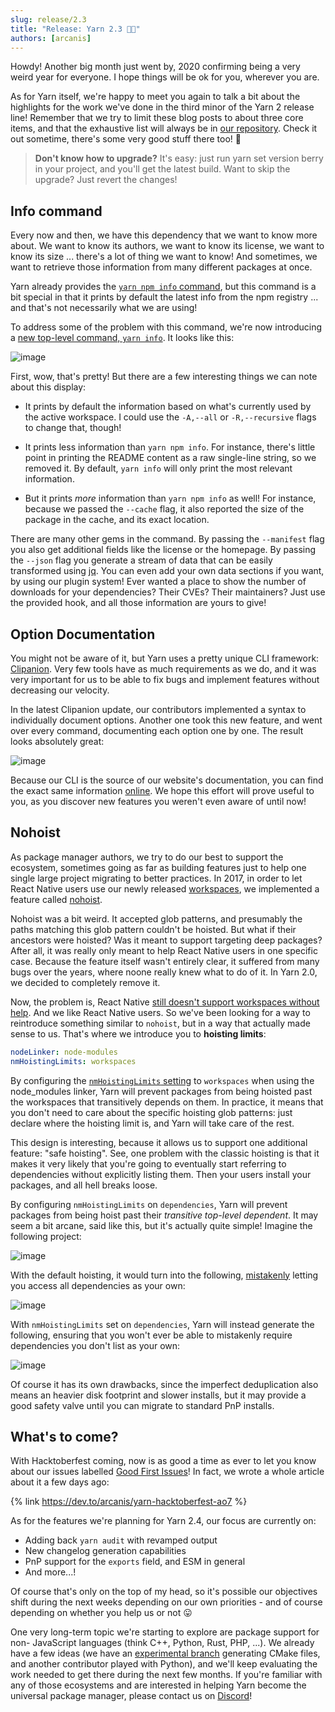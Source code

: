 ```yaml
---
slug: release/2.3
title: "Release: Yarn 2.3 🍦✨"
authors: [arcanis]
---
```


Howdy! Another big month just went by, 2020 confirming being a very weird year for everyone. I hope things will be ok for you, wherever you are.

As for Yarn itself, we're happy to meet you again to talk a bit about the highlights for the work we've done in the third minor of the Yarn 2 release line! Remember that we try to limit these blog posts to about three core items, and that the exhaustive list will always be in [our repository](https://github.com/yarnpkg/berry/blob/master/CHANGELOG.md). Check it out sometime, there's some very good stuff there too! 📝

> **Don't know how to upgrade?** It's easy: just run yarn set version berry in your project, and you'll get the latest build. Want to skip the upgrade? Just revert the changes!

## Info command

Every now and then, we have this dependency that we want to know more about. We want to know its authors, we want to know its license, we want to know its size ... there's a lot of thing we want to know! And sometimes, we want to retrieve those information from many different packages at once.

Yarn already provides the [`yarn npm info` command](https://yarnpkg.com/cli/npm/info), but this command is a bit special in that it prints by default the latest info from the npm registry ... and that's not necessarily what we are using!

To address some of the problem with this command, we're now introducing a [new top-level command, `yarn info`](https://yarnpkg.com/cli/info). It looks like this:

![image](https://user-images.githubusercontent.com/1037931/94694323-02cbe900-0335-11eb-8166-c21b1c66ffe9.png)

First, wow, that's pretty! But there are a few interesting things we can note about this display:

- It prints by default the information based on what's currently used by the active workspace. I could use the `-A,--all` or `-R,--recursive` flags to change that, though!

- It prints less information than `yarn npm info`. For instance, there's little point in printing the README content as a raw single-line string, so we removed it. By default, `yarn info` will only print the most relevant information.

- But it prints _more_ information than `yarn npm info` as well! For instance, because we passed the `--cache` flag, it also reported the size of the package in the cache, and its exact location.

There are many other gems in the command. By passing the `--manifest` flag you also get additional fields like the license or the homepage. By passing the `--json` flag you generate a stream of data that can be easily transformed using [jq](https://stedolan.github.io/jq/). You can even add your own data sections if you want, by using our plugin system! Ever wanted a place to show the number of downloads for your dependencies? Their CVEs? Their maintainers? Just use the provided hook, and all those information are yours to give!

## Option Documentation

You might not be aware of it, but Yarn uses a pretty unique CLI framework: [Clipanion](https://github.com/arcanis/clipanion). Very few tools have as much requirements as we do, and it was very important for us to be able to fix bugs and implement features without decreasing our velocity.

In the latest Clipanion update, our contributors implemented a syntax to individually document options. Another one took this new feature, and went over every command, documenting each option one by one. The result looks absolutely great:

![image](https://user-images.githubusercontent.com/1037931/94702462-162f8200-033e-11eb-965a-f08dadaf2064.png)

Because our CLI is the source of our website's documentation, you can find the exact same information [online](https://yarnpkg.com/cli/add). We hope this effort will prove useful to you, as you discover new features you weren't even aware of until now!

## Nohoist

As package manager authors, we try to do our best to support the ecosystem, sometimes going as far as building features just to help one single large project migrating to better practices. In 2017, in order to let React Native users use our newly released [workspaces](https://yarnpkg.com/features/workspaces), we implemented a feature called [nohoist](https://classic.yarnpkg.com/blog/2018/02/15/nohoist/).

Nohoist was a bit weird. It accepted glob patterns, and presumably the paths matching this glob pattern couldn't be hoisted. But what if their ancestors were hoisted? Was it meant to support targeting deep packages? After all, it was really only meant to help React Native users in one specific case. Because the feature itself wasn't entirely clear, it suffered from many bugs over the years, where noone really knew what to do of it. In Yarn 2.0, we decided to completely remove it.

Now, the problem is, React Native [still doesn't support workspaces without help](https://github.com/facebook/react-native/issues/20832). And we like React Native users. So we've been looking for a way to reintroduce something similar to `nohoist`, but in a way that actually made sense to us. That's where we introduce you to **hoisting limits**:

```yaml
nodeLinker: node-modules
nmHoistingLimits: workspaces
```

By configuring the [`nmHoistingLimits` setting](https://yarnpkg.com/configuration/yarnrc#nmHoistingLimits) to `workspaces` when using the node_modules linker, Yarn will prevent packages from being hoisted past the workspaces that transitively depends on them. In practice, it means that you don't need to care about the specific hoisting glob patterns: just declare where the hoisting limit is, and Yarn will take care of the rest.

This design is interesting, because it allows us to support one additional feature: "safe hoisting". See, one problem with the classic hoisting is that it makes it very likely that you're going to eventually start referring to dependencies without explicitly listing them. Then your users install your packages, and all hell breaks loose.

By configuring `nmHoistingLimits` on `dependencies`, Yarn will prevent packages from being hoist past their _transitive top-level dependent_. It may seem a bit arcane, said like this, but it's actually quite simple! Imagine the following project:

![image](https://user-images.githubusercontent.com/1037931/94700298-943e5980-033b-11eb-95c7-564ab70e5fae.png)

With the default hoisting, it would turn into the following, [mistakenly](https://yarnpkg.com/advanced/rulebook#packages-should-only-ever-require-what-they-formally-list-in-their-dependencies) letting you access all dependencies as your own:

![image](https://user-images.githubusercontent.com/1037931/94702122-b0db9100-033d-11eb-8cca-7d4071473441.png)

With `nmHoistingLimits` set on `dependencies`, Yarn will instead generate the following, ensuring that you won't ever be able to mistakenly require dependencies you don't list as your own:

![image](https://user-images.githubusercontent.com/1037931/94701050-7c1b0a00-033c-11eb-8419-abd52b651da1.png)

Of course it has its own drawbacks, since the imperfect deduplication also means an heavier disk footprint and slower installs, but it may provide a good safety valve until you can migrate to standard PnP installs.

## What's to come?

With Hacktoberfest coming, now is as good a time as ever to let you know about our issues labelled [Good First Issues](https://github.com/yarnpkg/berry/issues?q=is%3Aopen+is%3Aissue+label%3A%22good+first+issue%22)! In fact, we wrote a whole article about it a few days ago:

{% link https://dev.to/arcanis/yarn-hacktoberfest-ao7 %}

As for the features we're planning for Yarn 2.4, our focus are currently on:

- Adding back `yarn audit` with revamped output
- New changelog generation capabilities
- PnP support for the `exports` field, and ESM in general
- And more...!

Of course that's only on the top of my head, so it's possible our objectives shift during the next weeks depending on our own priorities - and of course depending on whether you help us or not 😛

One very long-term topic we're starting to explore are package support for non-
JavaScript languages (think C++, Python, Rust, PHP, ...). We already have a few ideas (we have an [experimental branch](https://github.com/yarnpkg/berry/pull/1697) generating CMake files, and another contributor played with Python), and we'll keep evaluating the work needed to get there during the next few months. If you're familiar with any of those ecosystems and are interested in helping Yarn become the universal package manager, please contact us on [Discord](https://discord.com/invite/yarnpkg)!
